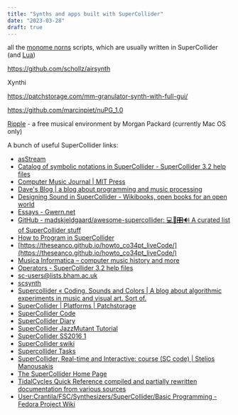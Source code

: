 ```yaml
---
title: "Synths and apps built with SuperCollider"
date: "2023-03-28"
draft: true
---
```


all the [monome norns](https://norns.community/) scripts, which are usually written in SuperCollider (and [Lua](http://www.lua.org/))

https://github.com/schollz/airsynth

Xynthi

https://patchstorage.com/mm-granulator-synth-with-full-gui/

https://github.com/marcinpiet/nuPG_1.0

[Ripple](https://web.archive.org/web/20111007041602/http://www.morganpackard.com/Ripple/Ripple.zip) - a free musical environment by Morgan Packard (currently Mac OS only)


A bunch of useful SuperCollider links:

- [asStream](http://subnaught.org/supercollider/)
- [Catalog of symbolic notations in SuperCollider - SuperCollider 3.2 help files](http://danielnouri.org/docs/SuperColliderHelp/Language/SymbolicNotations.html)
- [Computer Music Journal | MIT Press](https://direct.mit.edu/comj)
- [Dave's Blog | a blog about programming and music processing](https://www.davehofmann.de/)
- [Designing Sound in SuperCollider - Wikibooks, open books for an open world](https://en.wikibooks.org/wiki/Designing_Sound_in_SuperCollider?fbclid=IwAR3ztj0PdqxNzUaSLsuR4atKtwgRcyQtHAj_-318jI_LJheyiVAvorB_q4I)
- [Essays - Gwern.net](https://www.gwern.net/index)
- [GitHub - madskjeldgaard/awesome-supercollider: 💻🎹🎛🔊 A curated list of SuperCollider stuff](https://github.com/madskjeldgaard/awesome-supercollider)
- [How to Program in SuperCollider](http://sc3howto.blogspot.com/)
- [https://theseanco.github.io/howto_co34pt_liveCode/](https://theseanco.github.io/howto_co34pt_liveCode/)
- [Musica Informatica – computer music history and more](https://www.musicainformatica.org/)
- [Operators - SuperCollider 3.2 help files](http://danielnouri.org/docs/SuperColliderHelp/Language/Operators.html)
- [sc-users@lists.bham.ac.uk](https://sc-users.bham.ac.narkive.com/)
- [scsynth](https://scsynth.org/)
- [Supercollider « Coding, Sounds and Colors | A blog about algorithmic experiments in music and visual art. Sort of.](http://www.kimri.org/blog/?cat=2)
- [SuperCollider | Platforms | Patchstorage](https://patchstorage.com/platform/supercollider/)
- [SuperCollider Code](https://sccode.org/)
- [SuperCollider Diary](https://nagasm.org/ASL/SuperCollider/index5.html)
- [SuperCollider JazzMutant Tutorial](https://web.archive.org/web/20060714191322/http://www.jazzmutant.com/workshop_softrelatedissueslist.php?id=supercollider)
- [SuperCollider SS2016 1](https://de.slideshare.net/chikashi1/supercollider-ss2016-1?fbclid=IwAR3pAXgRHZZ06YwqPbmodqaViAa4uS8kbjf7lj2o4Zc3zeq-AUOkpDzRkGE)
- [SuperCollider swiki](https://swiki.hfbk-hamburg.de/MusicTechnology/6)
- [Supercollider Tasks](http://rhoadley.org/courses/tech_resources/supercollider/tasks/BBCut.php)
- [SuperCollider, Real-time and Interactive: course (SC code) | Stelios Manousakis](http://modularbrains.net/portfolio/supercollider-real-time-interactive-course-sc-code/)
- [The SuperCollider Home Page](http://www.audiosynth.com/)
- [TidalCycles Quick Reference compiled and partially rewritten documentation from various sources](https://gist.github.com/mxactvtd/bf3fb357a419c7f063b98dfd9a66cf78)
- [User:Crantila/FSC/Synthesizers/SuperCollider/Basic Programming - Fedora Project Wiki](https://fedoraproject.org/wiki/User:Crantila/FSC/Synthesizers/SuperCollider/Basic_Programming#.22Do_This_While.22)
